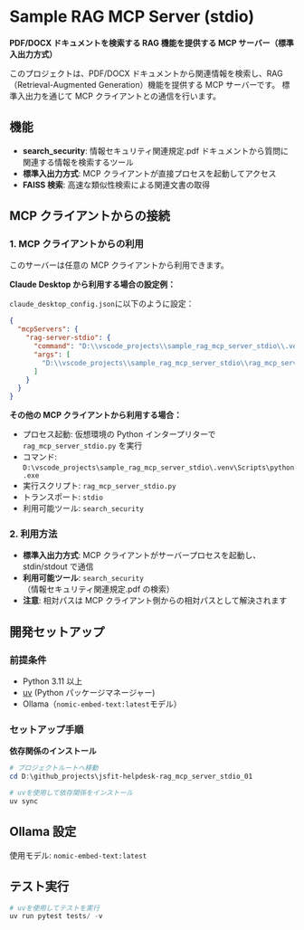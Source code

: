 # Sample RAG MCP Server (stdio)

**PDF/DOCX ドキュメントを検索する RAG 機能を提供する MCP サーバー（標準入出力方式）**

このプロジェクトは、PDF/DOCX ドキュメントから関連情報を検索し、RAG（Retrieval-Augmented Generation）機能を提供する MCP サーバーです。
標準入出力を通じて MCP クライアントとの通信を行います。

## 機能

- **search_security**: 情報セキュリティ関連規定.pdf ドキュメントから質問に関連する情報を検索するツール
- **標準入出力方式**: MCP クライアントが直接プロセスを起動してアクセス
- **FAISS 検索**: 高速な類似性検索による関連文書の取得

## MCP クライアントからの接続

### 1. MCP クライアントからの利用

このサーバーは任意の MCP クライアントから利用できます。

**Claude Desktop から利用する場合の設定例：**

`claude_desktop_config.json`に以下のように設定：

```json
{
  "mcpServers": {
    "rag-server-stdio": {
      "command": "D:\\vscode_projects\\sample_rag_mcp_server_stdio\\.venv\\Scripts\\python.exe",
      "args": [
        "D:\\vscode_projects\\sample_rag_mcp_server_stdio\\rag_mcp_server_stdio.py"
      ]
    }
  }
}
```

**その他の MCP クライアントから利用する場合：**

- プロセス起動: 仮想環境の Python インタープリターで `rag_mcp_server_stdio.py` を実行
- コマンド: `D:\vscode_projects\sample_rag_mcp_server_stdio\.venv\Scripts\python.exe`
- 実行スクリプト: `rag_mcp_server_stdio.py`
- トランスポート: `stdio`
- 利用可能ツール: `search_security`

### 2. 利用方法

- **標準入出力方式**: MCP クライアントがサーバープロセスを起動し、stdin/stdout で通信
- **利用可能ツール**: `search_security`（情報セキュリティ関連規定.pdf の検索）
- **注意**: 相対パスは MCP クライアント側からの相対パスとして解決されます

## 開発セットアップ

### 前提条件

- Python 3.11 以上
- [uv](https://docs.astral.sh/uv/) (Python パッケージマネージャー)
- Ollama（`nomic-embed-text:latest`モデル）

### セットアップ手順

**依存関係のインストール**

```powershell
# プロジェクトルートへ移動
cd D:\github_projects\jsfit-helpdesk-rag_mcp_server_stdio_01

# uvを使用して依存関係をインストール
uv sync
```

## Ollama 設定

使用モデル: `nomic-embed-text:latest`

## テスト実行

```powershell
# uvを使用してテストを実行
uv run pytest tests/ -v
```
